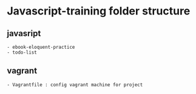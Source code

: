 # Javascript-training folder structure
## javasript
    - ebook-eloquent-practice
    - todo-list
## vagrant
    - Vagrantfile : config vagrant machine for project